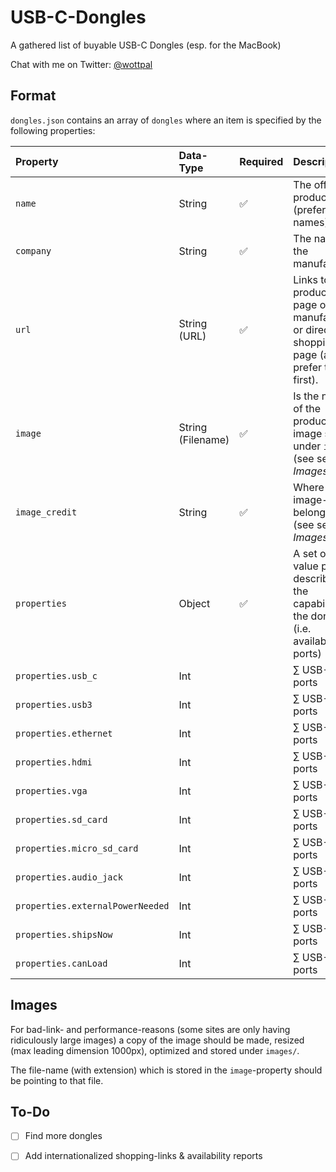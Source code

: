 # USB-C-Dongles

A gathered list of buyable USB-C Dongles (esp. for the MacBook)

Chat with me on Twitter: [@wottpal](https://twitter.com/wottpal)

## Format
`dongles.json` contains an array of `dongles` where an item is specified by the following properties:

| Property | Data-Type | Required | Description |
|:--|:--|:--|:--|
| `name` | String | ✅ | The official product name (prefer short names). |
| `company` | String | ✅ | The name of the manufacturer. |
| `url` | String (URL) | ✅ | Links to the product-page of the manufacturer or directly to shopping-page (always prefer the first). |
| `image` | String (Filename) | ✅ | Is the name of the product-image stored under `images/` (see section *Images*). |
| `image_credit` | String | ✅ | Where the image-credit belongs to. (see section *Images*). |
| `properties` | Object | ✅ | A set of key-value pairs describing the capabilities of the dongle (i.e. availability of ports) |
| `properties.usb_c` | Int |  | ∑ USB-C ports |
| `properties.usb3` | Int |  | ∑ USB-C ports |
| `properties.ethernet` | Int |  | ∑ USB-C ports |
| `properties.hdmi` | Int |  | ∑ USB-C ports |
| `properties.vga` | Int |  | ∑ USB-C ports |
| `properties.sd_card` | Int |  | ∑ USB-C ports |
| `properties.micro_sd_card` | Int |  | ∑ USB-C ports |
| `properties.audio_jack` | Int |  | ∑ USB-C ports |
| `properties.externalPowerNeeded` | Int |  | ∑ USB-C ports |
| `properties.shipsNow` | Int |  | ∑ USB-C ports |
| `properties.canLoad` | Int |  | ∑ USB-C ports |



## Images
For bad-link- and performance-reasons (some sites are only having ridiculously large images) a copy of the image should be made, resized (max leading dimension 1000px), optimized and stored under `images/`.

The file-name (with extension) which is stored in the `image`-property should be pointing to that file.

## To-Do

- [ ]  Find more dongles
- [ ]  Add internationalized shopping-links & availability reports

